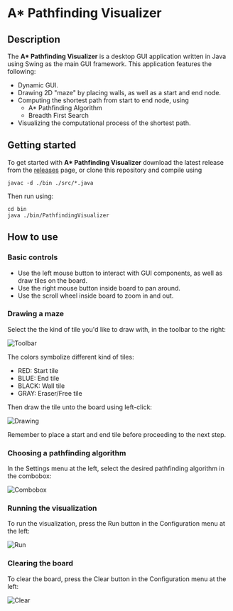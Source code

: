 # A* Pathfinding Visualizer

## Description

The __A* Pathfinding Visualizer__ is a desktop GUI application written in Java using Swing as the main GUI framework.
This application features the following:
- Dynamic GUI.
- Drawing 2D "maze" by placing walls, as well as a start and end node.
- Computing the shortest path from start to end node, using
  - A* Pathfinding Algorithm
  - Breadth First Search
- Visualizing the computational process of the shortest path.

## Getting started

To get started with __A* Pathfinding Visualizer__ download the latest release from the [releases](https://github.com/KMilkevych/A-Star-Pathfinding-Visualizer/releases/) page, or clone this repository and compile using
```
javac -d ./bin ./src/*.java
```
Then run using:
```
cd bin
java ./bin/PathfindingVisualizer
```

## How to use
### Basic controls

- Use the left mouse button to interact with GUI components, as well as draw tiles on the board.
- Use the right mouse button inside board to pan around.
- Use the scroll wheel inside board to zoom in and out.

### Drawing a maze
Select the the kind of tile you'd like to draw with, in the toolbar to the right:

  ![Toolbar](https://user-images.githubusercontent.com/37224229/167457222-e9312ca3-a8fc-4dab-8899-436ce422a2de.png)

  The colors symbolize different kind of tiles:
- RED: Start tile
- BLUE: End tile
- BLACK: Wall tile
- GRAY: Eraser/Free tile

Then draw the tile unto the board using left-click:

  ![Drawing](https://user-images.githubusercontent.com/37224229/167457214-d5a1cea1-07e3-4b18-8916-b52e33fd00f7.png)

  Remember to place a start and end tile before proceeding to the next step.

### Choosing a pathfinding algorithm

In the Settings menu at the left, select the desired pathfinding algorithm in the combobox:

  ![Combobox](https://user-images.githubusercontent.com/37224229/167457212-019f9a69-5318-40f7-a2aa-6941f0ed2f6e.png)

### Running the visualization

To run the visualization, press the Run button in the Configuration menu at the left:

  ![Run](https://user-images.githubusercontent.com/37224229/167457218-d5002c1b-6e83-46d0-9bc1-3f2d3d85795b.png)

### Clearing the board

To clear the board, press the Clear button in the Configuration menu at the left:

  ![Clear](https://user-images.githubusercontent.com/37224229/167457224-3ef21c27-aa06-4679-801c-6e49cd22ee68.png)
